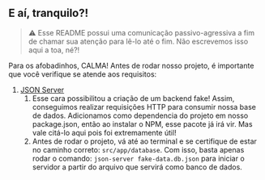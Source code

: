 ## E aí, tranquilo?!

> ⚠️ Esse README possui uma comunicação passivo-agressiva a fim de 
> chamar sua atenção para lê-lo até o fim. Não escrevemos isso aqui a toa, né?!

Para os afobadinhos, CALMA! Antes de rodar nosso projeto, é importante que você
verifique se atende aos requisitos:

1.  [JSON Server](https://github.com/typicode/json-server)
    1. Esse cara possibilitou a criação de um backend fake! Assim, conseguimos
       realizar requisições HTTP para consumir nossa base de
       dados. Adicionamos como 
       dependencia do projeto em nosso package.json, então ao instalar o NPM,
       esse pacote já irá vir. Mas vale citá-lo aqui pois foi 
       extremamente útil!
    2. Antes de rodar o projeto, vá até ao terminal e se certifique de estar 
       no caminho correto: ``src/app/database``. Com isso, basta apenas 
       rodar o comando: ``json-server fake-data.db.json`` para iniciar o 
       servidor a partir do arquivo que servirá como banco de dados.
